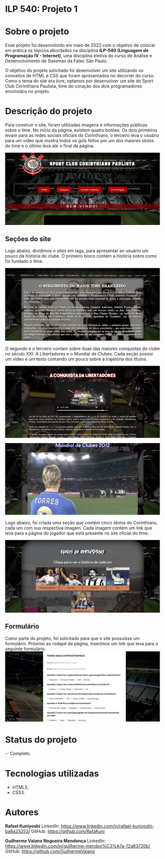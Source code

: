 # ILP 540: Projeto 1

# Sobre o projeto
Esse projeto foi desenvolvido em maio de 2022 com o objetivo de colocar em prática os tópicos
abordados na disciplina **ILP-540 (Linguagem de Programação IV - Internet)**, uma disciplina eletiva
do curso de Análise e Desenvolvimento de Sistemas da Fatec São Paulo.

O objetivo do projeto solicitado foi desenvolver um site utilizando os conceitos de HTML e CSS que
foram apresentados no decorrer do curso. Como o tema do site era livre, optamos por desenvolver um site
do Sport Club Corinthians Paulista, time do coração dos dois programadores envolvidos no projeto.


# Descrição do projeto
Para construir o site, foram utilizadas imagens e informações públicas sobre o time. No início da página, existem quatro botões: Os dois primeiros levam para as redes sociais oficiais do Corinthians, o terceiro
leva o usuário para um video que mostra todos os gols feitos por um dos maiores ídolos do time e o último leva até o final da página.

![Início](/midia_md/header.png "Início da página principal")

## Seções do site

Logo abaixo, dividimos o sites em tags, para apresentar ao usuário um pouco da história do clube. O primeiro bloco contém a história sobre como foi fundado o time. 

![Criação do time](/midia_md/historia.png "Apresentação do site")

O segundo e o terceiro contam sobre duas das maiores conquistas do clube no século XXI: A Libertadores e o Mundial de Clubes. Cada seção possui um vídeo e um texto contando um pouco sobre a trajetória dos títulos.

![Libertadores](/midia_md/libertadores.png "Seção sobre a Libertadores")

![Mundial](/midia_md/mundial.png "Seção sobre o segundo Mundial do time")

Logo abaixo, foi criada uma seção que contém cinco ídolos do Corinthians, cada um com sua respectiva imagem. Cada imagem contém um link que leva para a página do jogador que está presente no site oficial do time.

![Idolos](/midia_md/idolos.png "Seção sobre os ídolos do time")

## Formulário

Como parte do projeto, foi solicitado para que o site possuísse um formulário. Próximo ao rodapé da página, inserimos um link que leva para o seguinte formulário:
![Formulário](/midia_md/form.png "Formulário")


# Status do projeto
✅  Completo.

# Tecnologias utilizadas
- HTML5;
- CSS3.

# Autores

**Rafael Kuniyoshi**
LinkedIn: https://www.linkedin.com/in/rafael-kuniyoshi-ba8a23253/
GitHub: https://github.com/RafaKuni

**Guilherme Vaiano Nogueira Mendonça**
LinkedIn: https://www.linkedin.com/in/guilherme-mendon%C3%A7a-12a83720b/
GitHub: https://github.com/GuilhermeVaiano
